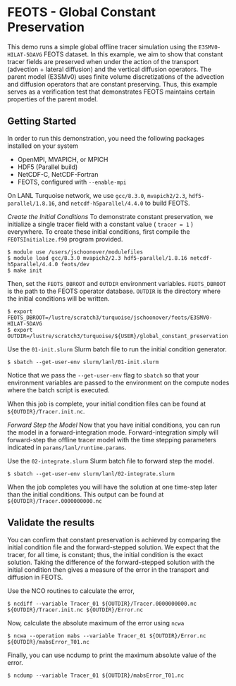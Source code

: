 # FEOTS - Global Constant Preservation

This demo runs a simple global offline tracer simulation using the `E3SMV0-HILAT-5DAVG` FEOTS dataset. In this example, we aim to show that constant tracer fields are preserved when under the action of the transport (advection + lateral diffusion) and the vertical diffusion operators. The parent model (E3SMv0) uses finite volume discretizations of the advection and diffusion operators that are constant preserving. Thus, this example serves as a verification test that demonstrates FEOTS maintains certain properties of the parent model.


## Getting Started
In order to run this demonstration, you need the following packages installed on your system
* OpenMPI, MVAPICH, or MPICH
* HDF5 (Parallel build)
* NetCDF-C, NetCDF-Fortran
* FEOTS, configured with `--enable-mpi`

On LANL Turquoise network, we use `gcc/8.3.0`, `mvapich2/2.3`, `hdf5-parallel/1.8.16`, and `netcdf-h5parallel/4.4.0` to build FEOTS.

*Create the Initial Conditions*
To demonstrate constant preservation, we initialize a single tracer field with a constant value ( `tracer = 1` ) everywhere. To create these initial conditions, first compile the `FEOTSInitialize.f90` program provided.

```
$ module use /users/jschoonover/modulefiles
$ module load gcc/8.3.0 mvapich2/2.3 hdf5-parallel/1.8.16 netcdf-h5parallel/4.4.0 feots/dev
$ make init
```

Then, set the `FEOTS_DBROOT` and `OUTDIR` environment variables. 
`FEOTS_DBROOT` is the path to the FEOTS operator database. `OUTDIR` is the directory where the initial conditions will be written.

```
$ export FEOTS_DBROOT=/lustre/scratch3/turquoise/jschoonover/feots/E3SMV0-HILAT-5DAVG
$ export OUTDIR=/lustre/scratch3/turquoise/${USER}/global_constant_preservation
```

Use the `01-init.slurm` Slurm batch file to run the initial condition generator.
```
$ sbatch --get-user-env slurm/lanl/01-init.slurm
```
Notice that we pass the `--get-user-env` flag to `sbatch` so that your environment variables are passed to the environment on the compute nodes where the batch script is executed.

When this job is complete, your initial condition files can be found at `${OUTDIR}/Tracer.init.nc`.

*Forward Step the Model*
Now that you have initial conditions, you can run the model in a forward-integration mode. Forward-integration simply will forward-step the offline tracer model with the time stepping parameters indicated in `params/lanl/runtime.params`. 

Use the `02-integrate.slurm` Slurm batch file  to forward step the model.
```
$ sbatch --get-user-env slurm/lanl/02-integrate.slurm
```

When the job completes you will have the solution at one time-step later than the initial conditions. This output can be found at `${OUTDIR}/Tracer.0000000000.nc`

## Validate the results
You can confirm that constant preservation is achieved by comparing the initial condition file and the forward-stepped solution. We expect that the tracer, for all time, is constant; thus, the initial condition is the exact solution. Taking the difference of the forward-stepped solution with the initial condition then gives a measure of the error in the transport and diffusion in FEOTS.

Use the NCO routines to calculate the error,
```
$ ncdiff --variable Tracer_01 ${OUTDIR}/Tracer.0000000000.nc ${OUTDIR}/Tracer.init.nc ${OUTDIR}/Error.nc
```
Now, calculate the absolute maximum of the error using `ncwa`
```
$ ncwa --operation mabs --variable Tracer_01 ${OUTDIR}/Error.nc ${OUTDIR}/mabsError_T01.nc
```
Finally, you can use ncdump to print the maximum absolute value of the error.
```
$ ncdump --variable Tracer_01 ${OUTDIR}/mabsError_T01.nc
```
